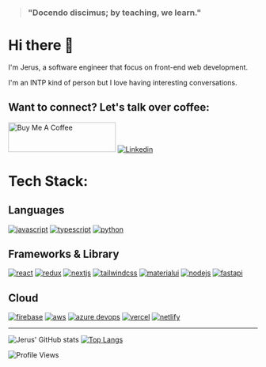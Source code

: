 <!-- <img src="https://media-exp1.licdn.com/dms/image/C4D16AQGVrbogVpQmhA/profile-displaybackgroundimage-shrink_350_1400/0/1656187895125?e=1674086400&v=beta&t=2JRHtKDHlYuG8bDXdasaBGHfksPYmAFh2x9J_4ckRnQ" alt="react" style="width:100%;" /> -->

> <h3>"Docendo discimus; by teaching, we learn."</h3>

  
# Hi there 👋

I'm Jerus, a software engineer that focus on front-end web development.

I'm an INTP kind of person but I love having interesting conversations.

## Want to connect? Let's talk over coffee:

<a href="https://www.buymeacoffee.com/first" target="_blank"><img src="https://cdn.buymeacoffee.com/buttons/v2/default-green.png" alt="Buy Me A Coffee" style="height: 60px !important;width: 217px !important;" ></a>
[![Linkedin](https://img.shields.io/badge/LinkedIn-0077B5?style=for-the-badge&logo=linkedin&logoColor=white)](https://www.linkedin.com/in/jerus-aquino/)

# Tech Stack:

## Languages

[![javascript](https://img.shields.io/badge/JavaScript-323330?style=for-the-badge&logo=javascript&logoColor=F7DF1E)](https://www.javascript.com/)
[![typescript](https://img.shields.io/badge/TypeScript-007ACC?style=for-the-badge&logo=typescript&logoColor=white)](https://www.typescriptlang.org/)
[![python](https://img.shields.io/badge/Python-FFD43B?style=for-the-badge&logo=python&logoColor=blue)](https://www.python.org/)

## Frameworks & Library

[![react](https://img.shields.io/badge/React-20232A?style=for-the-badge&logo=react&logoColor=61DAFB)](https://reactjs.org/)
[![redux](https://img.shields.io/badge/Redux-593D88?style=for-the-badge&logo=redux&logoColor=white)](https://redux.js.org/)
[![nextjs](https://img.shields.io/badge/next.js-000000?style=for-the-badge&logo=nextdotjs&logoColor=white)](https://nextjs.org/)
[![tailwindcss](https://img.shields.io/badge/Tailwind_CSS-38B2AC?style=for-the-badge&logo=tailwind-css&logoColor=white)](https://tailwindcss.com/)
[![materialui](https://img.shields.io/badge/Material%20UI-007FFF?style=for-the-badge&logo=mui&logoColor=white)](https://mui.com/)
[![nodejs](https://img.shields.io/badge/Node.js-339933?style=for-the-badge&logo=nodedotjs&logoColor=white)](https://nodejs.org/en/)
[![fastapi](https://img.shields.io/badge/fastapi-109989?style=for-the-badge&logo=FASTAPI&logoColor=white)](https://fastapi.tiangolo.com/)

## Cloud

[![firebase](https://img.shields.io/badge/firebase-ffca28?style=for-the-badge&logo=firebase&logoColor=black)](https://firebase.google.com/)
[![aws](https://img.shields.io/badge/Amazon_AWS-FF9900?style=for-the-badge&logo=amazonaws&logoColor=white)](https://aws.amazon.com/)
[![azure devops](https://img.shields.io/badge/Azure_DevOps-0078D7?style=for-the-badge&logo=azure-devops&logoColor=white)](https://dev.azure.com/)
[![vercel](https://img.shields.io/badge/Vercel-000000?style=for-the-badge&logo=vercel&logoColor=white)](https://vercel.com/)
[![netlify](https://img.shields.io/badge/Netlify-00C7B7?style=for-the-badge&logo=netlify&logoColor=white)](https://app.netlify.com/)

---

![Jerus' GitHub stats](https://github-readme-stats.vercel.app/api?username=eru-js&count_private=true&show_icons=true&hide_border_true&theme=tokyonight)
[![Top Langs](https://github-readme-stats.vercel.app/api/top-langs/?username=eru-js&layout=compact&langs_count=7&hide_border_true&theme=tokyonight)](https://github.com/anuraghazra/github-readme-stats)

![Profile Views](https://komarev.com/ghpvc/?username=eru-js&style=for-the-badge&color=008080)
